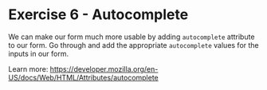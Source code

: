 # Exercise 6 - Autocomplete

We can make our form much more usable by adding `autocomplete` attribute to our form. Go through and add the appropriate `autocomplete` values for the inputs in our form.

Learn more: https://developer.mozilla.org/en-US/docs/Web/HTML/Attributes/autocomplete
